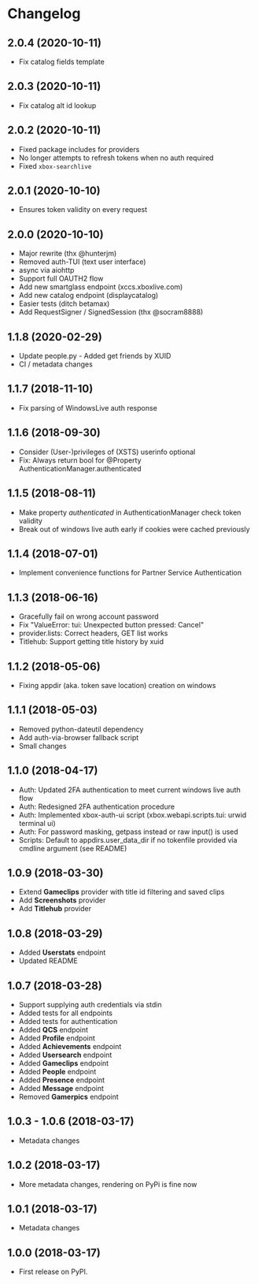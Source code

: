# Changelog

## 2.0.4 (2020-10-11)

* Fix catalog fields template

## 2.0.3 (2020-10-11)

* Fix catalog alt id lookup

## 2.0.2 (2020-10-11)

* Fixed package includes for providers
* No longer attempts to refresh tokens when no auth required
* Fixed `xbox-searchlive`

## 2.0.1 (2020-10-10)

* Ensures token validity on every request

## 2.0.0 (2020-10-10)

* Major rewrite (thx @hunterjm)
* Removed auth-TUI (text user interface)
* async via aiohttp
* Support full OAUTH2 flow
* Add new smartglass endpoint (xccs.xboxlive.com)
* Add new catalog endpoint (displaycatalog)
* Easier tests (ditch betamax)
* Add RequestSigner / SignedSession (thx @socram8888)

## 1.1.8 (2020-02-29)

* Update people.py - Added get friends by XUID
* CI / metadata changes

## 1.1.7 (2018-11-10)

* Fix parsing of WindowsLive auth response

## 1.1.6 (2018-09-30)

* Consider (User-)privileges of (XSTS) userinfo optional
* Fix: Always return bool for @Property AuthenticationManager.authenticated

## 1.1.5 (2018-08-11)

* Make property *authenticated* in AuthenticationManager check token validity
* Break out of windows live auth early if cookies were cached previously

## 1.1.4 (2018-07-01)

* Implement convenience functions for Partner Service Authentication

## 1.1.3 (2018-06-16)

* Gracefully fail on wrong account password
* Fix "ValueError: tui: Unexpected button pressed: Cancel"
* provider.lists: Correct headers, GET list works
* Titlehub: Support getting title history by xuid

## 1.1.2 (2018-05-06)

* Fixing appdir (aka. token save location) creation on windows

## 1.1.1 (2018-05-03)

* Removed python-dateutil dependency
* Add auth-via-browser fallback script
* Small changes

## 1.1.0 (2018-04-17)

* Auth: Updated 2FA authentication to meet current windows live auth flow
* Auth: Redesigned 2FA authentication procedure
* Auth: Implemented xbox-auth-ui script (xbox.webapi.scripts.tui: urwid terminal ui)
* Auth: For password masking, getpass instead or raw input() is used
* Scripts: Default to appdirs.user_data_dir if no tokenfile provided via cmdline argument (see README)

## 1.0.9 (2018-03-30)

* Extend **Gameclips** provider with title id filtering and saved clips
* Add **Screenshots** provider
* Add **Titlehub** provider

## 1.0.8 (2018-03-29)

* Added **Userstats** endpoint
* Updated README

## 1.0.7 (2018-03-28)

* Support supplying auth credentials via stdin
* Added tests for all endpoints
* Added tests for authentication
* Added **QCS** endpoint
* Added **Profile** endpoint
* Added **Achievements** endpoint
* Added **Usersearch** endpoint
* Added **Gameclips** endpoint
* Added **People** endpoint
* Added **Presence** endpoint
* Added **Message** endpoint
* Removed **Gamerpics** endpoint

## 1.0.3 - 1.0.6 (2018-03-17)

* Metadata changes

## 1.0.2 (2018-03-17)

* More metadata changes, rendering on PyPi is fine now

## 1.0.1 (2018-03-17)

* Metadata changes

## 1.0.0 (2018-03-17)

* First release on PyPI.
